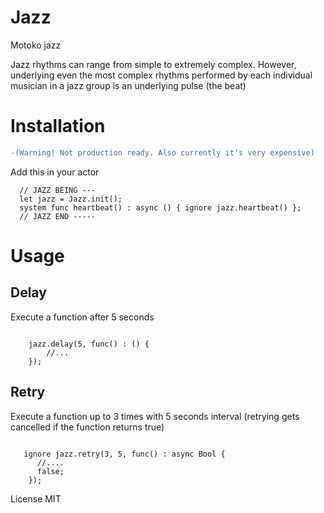 # Jazz
Motoko jazz

Jazz rhythms can range from simple to extremely complex. However, underlying even the most complex rhythms performed by each individual musician in a jazz group is an underlying pulse (the beat)

# Installation 
```diff
-(Warning! Not production ready. Also currently it's very expensive)
```

Add this in your actor
```mo
  // JAZZ BEING ---
  let jazz = Jazz.init();
  system func heartbeat() : async () { ignore jazz.heartbeat() };
  // JAZZ END -----
```


# Usage

## Delay
Execute a function after 5 seconds
```mo

    jazz.delay(5, func() : () {
        //...
    });
```

## Retry
Execute a function up to 3 times with 5 seconds interval (retrying gets cancelled if the function returns true)
```mo

   ignore jazz.retry(3, 5, func() : async Bool {
      //....
      false;
    });
```


License MIT
